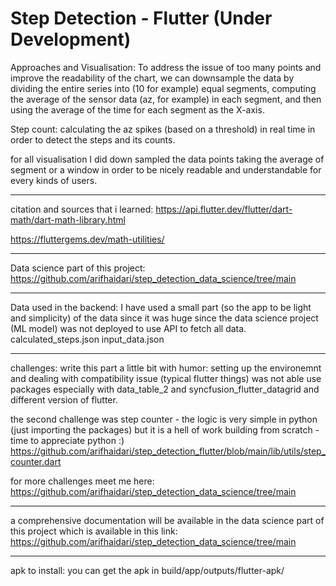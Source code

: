 # Step Detection - Flutter (Under Development)

Approaches and Visualisation:
To address the issue of too many points and improve the readability of the chart, we can downsample the data by dividing the entire series into (10 for example) equal segments, computing the average of the sensor data (az, for example) in each segment, and then using the average of the time for each segment as the X-axis.

Step count:
calculating the az spikes (based on a threshold) in real time in order to detect the steps and its counts.

for all visualisation I did down sampled the data points taking the average of segment or a window in order to be nicely readable and understandable for every kinds of users.

---

citation and sources that i learned:
https://api.flutter.dev/flutter/dart-math/dart-math-library.html

https://fluttergems.dev/math-utilities/

---

Data science part of this project:
https://github.com/arifhaidari/step_detection_data_science/tree/main

---

Data used in the backend:
I have used a small part (so the app to be light and simplicity) of the data since it was huge since the data science project (ML model) was not deployed to use API to fetch all data.
calculated_steps.json
input_data.json

---

challenges:
write this part a little bit with humor:
setting up the environemnt and dealing with compatibility issue (typical flutter things)
was not able use packages especially with data_table_2 and syncfusion_flutter_datagrid and different version of flutter.

the second challenge was step counter - the logic is very simple in python (just importing the packages) but it is a hell of work building from scratch - time to appreciate python :)
https://github.com/arifhaidari/step_detection_flutter/blob/main/lib/utils/step_counter.dart

for more challenges meet me here:
https://github.com/arifhaidari/step_detection_data_science/tree/main

---

a comprehensive documentation will be available in the data science part of this project which is available in this link:
https://github.com/arifhaidari/step_detection_data_science/tree/main

---

apk to install:
you can get the apk in build/app/outputs/flutter-apk/
